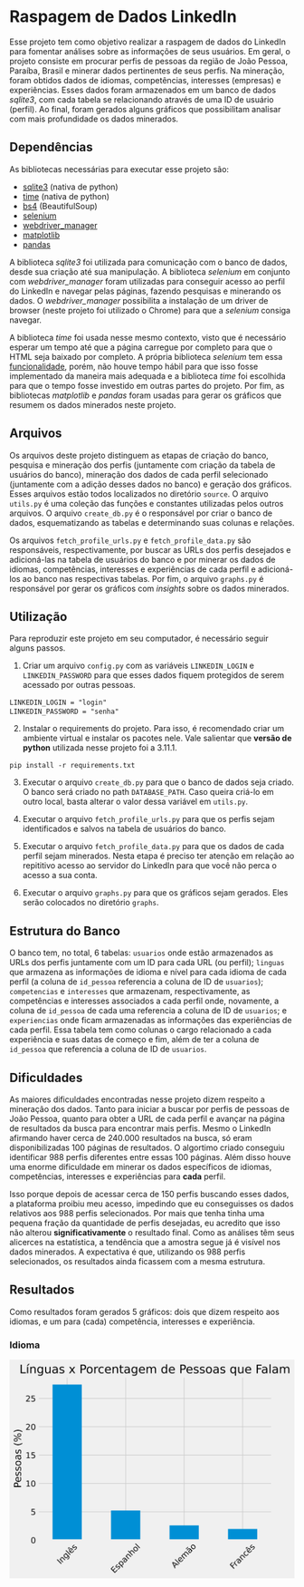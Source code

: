 # Raspagem de Dados LinkedIn
Esse projeto tem como objetivo realizar a raspagem de dados do LinkedIn para fomentar análises sobre as informações de seus usuários. Em geral, o projeto consiste em procurar perfis de pessoas da região de João Pessoa, Paraíba, Brasil e minerar dados pertinentes de seus perfis. Na mineração, foram obtidos dados de idiomas, competências, interesses (empresas) e experiências. Esses dados foram armazenados em um banco de dados *sqlite3*, com cada tabela se relacionando através de uma ID de usuário (perfil). Ao final, foram gerados alguns gráficos que possibilitam analisar com mais profundidade os dados minerados.


## Dependências
As bibliotecas necessárias para executar esse projeto são:

- [sqlite3](https://docs.python.org/3/library/sqlite3.html) (nativa de python)
- [time](https://docs.python.org/3/library/time.html) (nativa de python)
- [bs4](https://beautiful-soup-4.readthedocs.io/en/latest/) (BeautifulSoup)
- [selenium](https://selenium-python.readthedocs.io/)
- [webdriver_manager](https://github.com/SergeyPirogov/webdriver_manager)
- [matplotlib](https://matplotlib.org/stable/index.html)
- [pandas](https://pandas.pydata.org/docs/)

A biblioteca *sqlite3* foi utilizada para comunicação com o banco de dados, desde sua criação até sua manipulação. A biblioteca *selenium* em conjunto com *webdriver_manager* foram utilizadas para conseguir acesso ao perfil do LinkedIn e navegar pelas páginas, fazendo pesquisas e minerando os dados. O *webdriver_manager* possibilita a instalação de um driver de browser (neste projeto foi utilizado o Chrome) para que a *selenium* consiga navegar. 

A biblioteca *time* foi usada nesse mesmo contexto, visto que é necessário esperar um tempo até que a página carregue por completo para que o HTML seja baixado por completo. A própria biblioteca *selenium* tem essa [funcionalidade](https://www.selenium.dev/documentation/webdriver/waits/), porém, não houve tempo hábil para que isso fosse implementado da maneira mais adequada e a biblioteca *time* foi escolhida para que o tempo fosse investido em outras partes do projeto. Por fim, as bibliotecas *matplotlib* e *pandas* foram usadas para gerar os gráficos que resumem os dados minerados neste projeto.


## Arquivos
Os arquivos deste projeto distinguem as etapas de criação do banco, pesquisa e mineração dos perfis (juntamente com criação da tabela de usuários do banco), mineração dos dados de cada perfil selecionado (juntamente com a adição desses dados no banco) e geração dos gráficos. Esses arquivos estão todos localizados no diretório ```source```. O arquivo ```utils.py``` é uma coleção das funções e constantes utilizadas pelos outros arquivos. O arquivo ```create_db.py``` é o responsável por criar o banco de dados, esquematizando as tabelas e determinando suas colunas e relações.

Os arquivos ```fetch_profile_urls.py``` e ```fetch_profile_data.py``` são responsáveis, respectivamente, por buscar as URLs dos perfis desejados e adicioná-las na tabela de usuários do banco e por minerar os dados de idiomas, competências, interesses e experiências de cada perfil e adicioná-los ao banco nas respectivas tabelas. Por fim, o arquivo ```graphs.py``` é responsável por gerar os gráficos com *insights* sobre os dados minerados.


## Utilização

Para reproduzir este projeto em seu computador, é necessário seguir alguns passos.

1. Criar um arquivo `config.py` com as variáveis `LINKEDIN_LOGIN` e `LINKEDIN_PASSWORD` para que esses dados fiquem protegidos de serem acessado por outras pessoas.

```
LINKEDIN_LOGIN = "login"
LINKEDIN_PASSWORD = "senha"
```

2. Instalar o requirements do projeto. Para isso, é recomendado criar um ambiente virtual e instalar os pacotes nele. Vale salientar que **versão de python** utilizada nesse projeto foi a 3.11.1.

```
pip install -r requirements.txt
```

3. Executar o arquivo ```create_db.py``` para que o banco de dados seja criado. O banco será criado no path ```DATABASE_PATH```. Caso queira criá-lo em outro local, basta alterar o valor dessa variável em ```utils.py```.

4. Executar o arquivo ```fetch_profile_urls.py``` para que os perfis sejam identificados e salvos na tabela de usuários do banco.

5. Executar o arquivo ```fetch_profile_data.py``` para que os dados de cada perfil sejam minerados. Nesta etapa é preciso ter atenção em relação ao repititivo acesso ao servidor do LinkedIn para que você não perca o acesso a sua conta.

6. Executar o arquivo ```graphs.py``` para que os gráficos sejam gerados. Eles serão colocados no diretório ```graphs```.

## Estrutura do Banco
O banco tem, no total, 6 tabelas: ```usuarios``` onde estão armazenados as URLs dos perfis juntamente com um ID para cada URL (ou perfil); ```linguas``` que armazena as informações de idioma e nível para cada idioma de cada perfil (a coluna de ```id_pessoa``` referencia a coluna de ID de ```usuarios```); ```competencias``` e ```interesses``` que armazenam, respectivamente, as competências e interesses associados a cada perfil onde, novamente, a coluna de ```id_pessoa``` de cada uma referencia a coluna de ID de ```usuarios```; e ```experiencias``` onde ficam armazenadas as informações das experiências de cada perfil. Essa tabela tem como colunas o cargo relacionado a cada experiência e suas datas de começo e fim, além de ter a coluna de ```id_pessoa``` que referencia a coluna de ID de ```usuarios```.

## Dificuldades
As maiores dificuldades encontradas nesse projeto dizem respeito a mineração dos dados. Tanto para iniciar a buscar por perfis de pessoas de João Pessoa, quanto para obter a URL de cada perfil e avançar na página de resultados da busca para encontrar mais perfis. Mesmo o LinkedIn afirmando haver cerca de 240.000 resultados na busca, só eram disponibilizadas 100 páginas de resultados. O algortimo criado conseguiu identificar 988 perfis diferentes entre essas 100 páginas. Além disso houve uma enorme dificuldade em minerar os dados específicos de idiomas, competências, interesses e experiências para **cada** perfil. 

Isso porque depois de acessar cerca de 150 perfis buscando esses dados, a plataforma proibiu meu acesso, impedindo que eu conseguisses os dados relativos aos 988 perfis selecionados. Por mais que tenha tinha uma pequena fração da quantidade de perfis desejadas, eu acredito que isso não alterou **significativamente** o resultado final. Como as análises têm seus alicerces na estatística, a tendência que a amostra segue já é visível nos dados minerados. A expectativa é que, utilizando os 988 perfis selecionados, os resultados ainda ficassem com a mesma estrutura.

## Resultados

Como resultados foram gerados 5 gráficos: dois que dizem respeito aos idiomas, e um para (cada) competência, interesses e experiência.

### Idioma

![ola](graphs/plot1_1.png)




